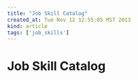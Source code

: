 ```yaml
---
title: "Job Skill Catalog"
created_at: Tue Nov 12 12:55:05 MST 2013
kind: article
tags: ['job_skills']
---
```


# Job Skill Catalog

